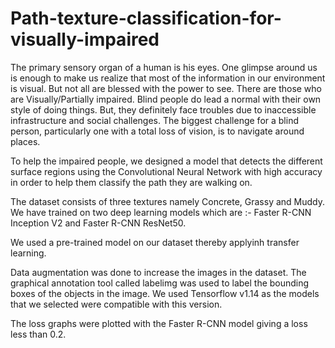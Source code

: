 # Path-texture-classification-for-visually-impaired

The primary sensory organ of a human is his eyes. One glimpse around us is enough to make us realize that most of the information in our environment is visual. But not all are blessed with the power to see. There are those who are Visually/Partially impaired. Blind people do lead a normal with their own style of doing things. But, they definitely face troubles due to inaccessible infrastructure and social challenges. The biggest challenge for a blind person, particularly one with a total loss of vision, is to navigate around places.


To help the impaired people, we designed a model that detects the different surface regions using the Convolutional Neural Network with high accuracy in order to help them classify the path they are walking on. 

The dataset consists of three textures namely Concrete, Grassy and Muddy. We have trained on two deep learning models which are :- Faster R-CNN Inception V2 and Faster R-CNN ResNet50.

We used a pre-trained model on our dataset thereby applyinh transfer learning.

Data augmentation was done to increase the images in the dataset. The graphical annotation tool called labelimg was used to label the bounding boxes of the objects in the image. We used Tensorflow v1.14 as the models that we selected were compatible with this version.

The loss graphs were plotted with the Faster R-CNN model giving a loss less than 0.2.



